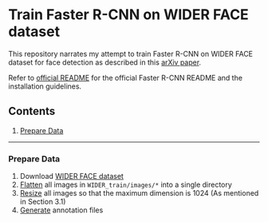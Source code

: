 # Train Faster R-CNN on WIDER FACE dataset

This repository narrates my attempt to train Faster R-CNN on WIDER FACE dataset for face detection as described in this [arXiv paper](https://arxiv.org/abs/1606.03473).

Refer to [official README](./README_official.md) for the official Faster R-CNN README and the installation guidelines.

## Contents
1. [Prepare Data](#prepare-data)

---

### Prepare Data

1. Download [WIDER FACE dataset](http://mmlab.ie.cuhk.edu.hk/projects/WIDERFace/)
2. [Flatten](./scripts/flatten.py) all images in `WIDER_train/images/*` into a single directory
3. [Resize](./scripts/resize.sh) all images so that the maximum dimension is 1024 (As mentioned in Section 3.1)
4. [Generate](./scripts/generate_annotations) annotation files



